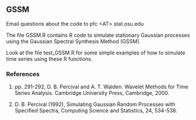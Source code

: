 ## GSSM

Email questions about the code to pfc &lt;AT&gt; stat.osu.edu

The file GSSM.R contains R code to simulate stationary Gaussian
processes using the Gaussian Spectral Synthesis Method (GSSM).

Look at the file test_GSSM.R for some simple examples of how to
simulate time series using these R functions.


### References

1. pp. 291-292, D. B. Percival and A. T. Walden. Wavelet Methods
for Time Series Analysis. Cambridge University Press, Cambridge, 2000.

2. D. B. Percival (1992), Simulating Gaussian Random Processes with
   Specified Spectra, Computing Science and Statistics, 24, 534-538.
